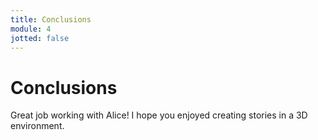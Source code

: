 ```yaml
---
title: Conclusions
module: 4
jotted: false
---
```


# Conclusions

Great job working with Alice!  I hope you enjoyed creating stories in a 3D environment.